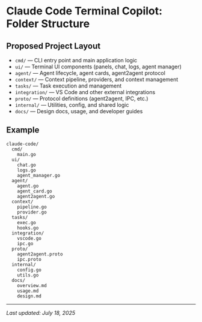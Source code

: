 # Claude Code Terminal Copilot: Folder Structure

## Proposed Project Layout

- `cmd/` — CLI entry point and main application logic
- `ui/` — Terminal UI components (panels, chat, logs, agent manager)
- `agent/` — Agent lifecycle, agent cards, agent2agent protocol
- `context/` — Context pipeline, providers, and context management
- `tasks/` — Task execution and management
- `integration/` — VS Code and other external integrations
- `proto/` — Protocol definitions (agent2agent, IPC, etc.)
- `internal/` — Utilities, config, and shared logic
- `docs/` — Design docs, usage, and developer guides

## Example

```
claude-code/
  cmd/
    main.go
  ui/
    chat.go
    logs.go
    agent_manager.go
  agent/
    agent.go
    agent_card.go
    agent2agent.go
  context/
    pipeline.go
    provider.go
  tasks/
    exec.go
    hooks.go
  integration/
    vscode.go
    ipc.go
  proto/
    agent2agent.proto
    ipc.proto
  internal/
    config.go
    utils.go
  docs/
    overview.md
    usage.md
    design.md
```

---

_Last updated: July 18, 2025_
